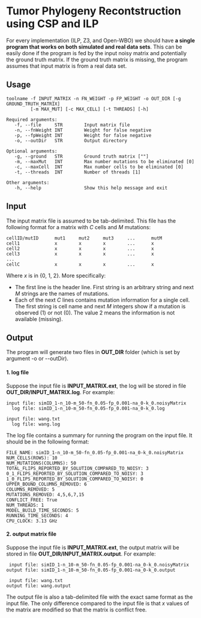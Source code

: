 # Tumor Phylogeny Recontstruction using CSP and ILP
For every implementation (ILP, Z3, and Open-WBO) we should have **a single program that works on both simulated and real data sets**. This can be easily done if the program is fed by the input noisy matrix and potentially the ground truth matrix. If the ground truth matrix is missing, the program assumes that input matrix is from a real data set.
## Usage
```
toolname -f INPUT_MATRIX -n FN_WEIGHT -p FP_WEIGHT -o OUT_DIR [-g GROUND_TRUTH_MATRIX]
         [-m MAX_MUT] [-c MAX_CELL] [-t THREADS] [-h]

Required arguments:
   -f, --file     STR        Input matrix file
   -n, --fnWeight INT        Weight for false negative
   -p, --fpWeight INT        Weight for false negative
   -o, --outDir   STR        Output directory

Optional arguments:
   -g, --ground   STR        Ground truth matrix [""]
   -m, --maxMut   INT        Max number mutations to be eliminated [0]
   -c, --maxCell  INT        Max number cells to be eliminated [0]
   -t, --threads  INT        Number of threads [1]

Other arguments:
   -h, --help                Show this help message and exit
```

## Input
The input matrix file is assumed to be tab-delimited. This file has the following format for a matrix with _C_ cells and _M_ mutations:
```
cellID/mutID      mut1     mut2     mut3     ...      mutM
cell1             x        x        x        ...      x
cell2             x        x        x        ...      x
cell3             x        x        x        ...      x
...
cellC             x        x        x        ...      x
```
Where _x_ is in {0, 1, 2}. More specifically:
* The first line is the header line. First string is an arbitrary string and next _M_ strings are the names of mutations.
* Each of the next _C_ lines contains mutation information for a single cell. The first string is cell name and next _M_ integers show if a mutation is observed (1) or not (0). The value 2 means the information is not available (missing).

## Output
The program will generate two files in **OUT_DIR** folder (which is set by argument -o or --outDir).
#### 1. log file
Suppose the input file is **INPUT_MATRIX.ext**, the log will be stored in file **OUT_DIR/INPUT_MATRIX.log**. For example:
```
input file: simID_1-n_10-m_50-fn_0.05-fp_0.001-na_0-k_0.noisyMatrix
  log file: simID_1-n_10-m_50-fn_0.05-fp_0.001-na_0-k_0.log

input file: wang.txt
  log file: wang.log
```
The log file contains a summary for running the program on the input file. It should be in the following format:
```
FILE_NAME: simID_1-n_10-m_50-fn_0.05-fp_0.001-na_0-k_0.noisyMatrix
NUM_CELLS(ROWS): 10
NUM_MUTATIONS(COLUMNS): 50
TOTAL_FLIPS_REPORTED_BY_SOLUTION_COMPARED_TO_NOISY: 3
0_1_FLIPS_REPORTED_BY_SOLUTION_COMPARED_TO_NOISY: 3
1_0_FLIPS_REPORTED_BY_SOLUTION_COMPARED_TO_NOISY: 0
UPPER_BOUND_COLUMNS_REMOVED: 6
COLUMNS_REMOVED: 5
MUTATIONS_REMOVED: 4,5,6,7,15
CONFLICT_FREE: True
NUM_THREADS: 1
MODEL_BUILD_TIME_SECONDS: 5
RUNNING_TIME_SECONDS: 4
CPU_CLOCK: 3.13 GHz
```
#### 2. output matrix file
Suppose the input file is **INPUT_MATRIX.ext**, the output matrix will be stored in file **OUT_DIR/INPUT_MATRIX.output**. For example:
```
 input file: simID_1-n_10-m_50-fn_0.05-fp_0.001-na_0-k_0.noisyMatrix
output file: simID_1-n_10-m_50-fn_0.05-fp_0.001-na_0-k_0.output

 input file: wang.txt
output file: wang.output
```
The output file is also a tab-delimited file with the exact same format as the input file. The only difference compared to the input file is that _x_ values of the matrix are modified so that the matrix is conflict free.
